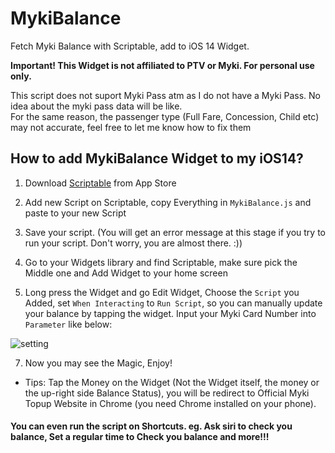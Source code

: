 # MykiBalance  
Fetch Myki Balance with Scriptable, add to iOS 14 Widget.    


**Important! This Widget is not affiliated to PTV or Myki. For personal use only.**

This script does not suport Myki Pass atm as I do not have a Myki Pass. No idea about the myki pass data will be like.  
For the same reason, the passenger type (Full Fare, Concession, Child etc) may not accurate, feel free to let me know how to fix them

## How to add MykiBalance Widget to my iOS14?

1. Download [Scriptable](https://apps.apple.com/us/app/scriptable/id1405459188?ign-mpt=uo%3D4) from App Store

2. Add new Script on Scriptable, copy Everything in `MykiBalance.js` and paste to your new Script

4. Save your script. (You will get an error message at this stage if you try to run your script. Don't worry, you are almost there. :))

5. Go to your Widgets library and find Scriptable, make sure pick the Middle one and Add Widget to your home screen

6. Long press the Widget and go Edit Widget, Choose the `Script` you Added, set `When Interacting` to `Run Script`, so you can manually update your balance by tapping the widget. Input your Myki Card Number into `Parameter` like below: <br />
     
       
         
![setting](https://github.com/imchlorine/MykiBalance/blob/main/settings.jpg)


7. Now you may see the Magic, Enjoy!

  * Tips: Tap the Money on the Widget (Not the Widget itself, the money or the up-right side Balance Status), you will be redirect to Official Myki Topup Website in Chrome (you need Chrome installed on your phone).


#### You can even run the script on Shortcuts. eg. Ask siri to check you balance, Set a regular time to Check you balance and more!!!
   
